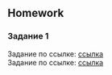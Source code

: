 ##  Homework

### Задание 1
Задание по ссылке: [ссылка](https://github.com/ait-tr/task_fe-registration-letter-to-santa)  
Задание по ссылке: [ссылка](https://github.com/ait-tr/task_fe-html-radio-frog-tinder)  


